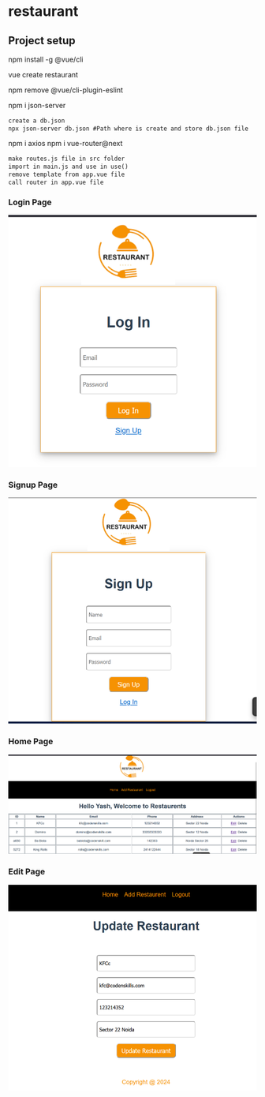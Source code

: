 # restaurant

## Project setup

npm install -g @vue/cli

vue create restaurant

npm remove @vue/cli-plugin-eslint

npm i json-server

	create a db.json
	npx json-server db.json #Path where is create and store db.json file 
	
npm i axios
npm i vue-router@next

	make routes.js file in src folder
	import in main.js and use in use()
	remove template from app.vue file 
	call router in app.vue file


### Login Page
![Login](./public/login.png)
### Signup Page
![Signup](./public/signup.png)
### Home Page
![home](./public/home.png)
### Edit Page
![home](./public/editUpdate.png)

